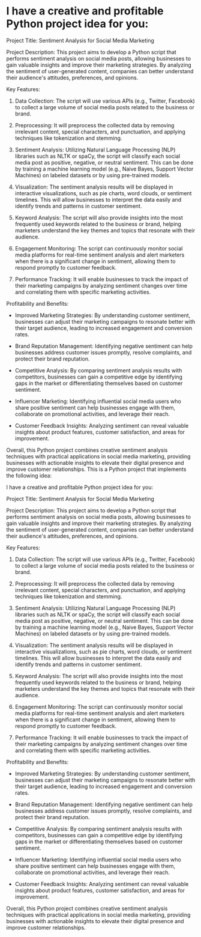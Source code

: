 # I have a creative and profitable Python project idea for you:

Project Title: Sentiment Analysis for Social Media Marketing

Project Description:
This project aims to develop a Python script that performs sentiment analysis on social media posts, allowing businesses to gain valuable insights and improve their marketing strategies. By analyzing the sentiment of user-generated content, companies can better understand their audience's attitudes, preferences, and opinions.

Key Features:
1. Data Collection: The script will use various APIs (e.g., Twitter, Facebook) to collect a large volume of social media posts related to the business or brand.

2. Preprocessing: It will preprocess the collected data by removing irrelevant content, special characters, and punctuation, and applying techniques like tokenization and stemming.

3. Sentiment Analysis: Utilizing Natural Language Processing (NLP) libraries such as NLTK or spaCy, the script will classify each social media post as positive, negative, or neutral sentiment. This can be done by training a machine learning model (e.g., Naive Bayes, Support Vector Machines) on labeled datasets or by using pre-trained models.

4. Visualization: The sentiment analysis results will be displayed in interactive visualizations, such as pie charts, word clouds, or sentiment timelines. This will allow businesses to interpret the data easily and identify trends and patterns in customer sentiment.

5. Keyword Analysis: The script will also provide insights into the most frequently used keywords related to the business or brand, helping marketers understand the key themes and topics that resonate with their audience.

6. Engagement Monitoring: The script can continuously monitor social media platforms for real-time sentiment analysis and alert marketers when there is a significant change in sentiment, allowing them to respond promptly to customer feedback.

7. Performance Tracking: It will enable businesses to track the impact of their marketing campaigns by analyzing sentiment changes over time and correlating them with specific marketing activities.

Profitability and Benefits:
- Improved Marketing Strategies: By understanding customer sentiment, businesses can adjust their marketing campaigns to resonate better with their target audience, leading to increased engagement and conversion rates.

- Brand Reputation Management: Identifying negative sentiment can help businesses address customer issues promptly, resolve complaints, and protect their brand reputation.

- Competitive Analysis: By comparing sentiment analysis results with competitors, businesses can gain a competitive edge by identifying gaps in the market or differentiating themselves based on customer sentiment.

- Influencer Marketing: Identifying influential social media users who share positive sentiment can help businesses engage with them, collaborate on promotional activities, and leverage their reach.

- Customer Feedback Insights: Analyzing sentiment can reveal valuable insights about product features, customer satisfaction, and areas for improvement.

Overall, this Python project combines creative sentiment analysis techniques with practical applications in social media marketing, providing businesses with actionable insights to elevate their digital presence and improve customer relationships.
This is a Python project that implements the following idea:

I have a creative and profitable Python project idea for you:

Project Title: Sentiment Analysis for Social Media Marketing

Project Description:
This project aims to develop a Python script that performs sentiment analysis on social media posts, allowing businesses to gain valuable insights and improve their marketing strategies. By analyzing the sentiment of user-generated content, companies can better understand their audience's attitudes, preferences, and opinions.

Key Features:
1. Data Collection: The script will use various APIs (e.g., Twitter, Facebook) to collect a large volume of social media posts related to the business or brand.

2. Preprocessing: It will preprocess the collected data by removing irrelevant content, special characters, and punctuation, and applying techniques like tokenization and stemming.

3. Sentiment Analysis: Utilizing Natural Language Processing (NLP) libraries such as NLTK or spaCy, the script will classify each social media post as positive, negative, or neutral sentiment. This can be done by training a machine learning model (e.g., Naive Bayes, Support Vector Machines) on labeled datasets or by using pre-trained models.

4. Visualization: The sentiment analysis results will be displayed in interactive visualizations, such as pie charts, word clouds, or sentiment timelines. This will allow businesses to interpret the data easily and identify trends and patterns in customer sentiment.

5. Keyword Analysis: The script will also provide insights into the most frequently used keywords related to the business or brand, helping marketers understand the key themes and topics that resonate with their audience.

6. Engagement Monitoring: The script can continuously monitor social media platforms for real-time sentiment analysis and alert marketers when there is a significant change in sentiment, allowing them to respond promptly to customer feedback.

7. Performance Tracking: It will enable businesses to track the impact of their marketing campaigns by analyzing sentiment changes over time and correlating them with specific marketing activities.

Profitability and Benefits:
- Improved Marketing Strategies: By understanding customer sentiment, businesses can adjust their marketing campaigns to resonate better with their target audience, leading to increased engagement and conversion rates.

- Brand Reputation Management: Identifying negative sentiment can help businesses address customer issues promptly, resolve complaints, and protect their brand reputation.

- Competitive Analysis: By comparing sentiment analysis results with competitors, businesses can gain a competitive edge by identifying gaps in the market or differentiating themselves based on customer sentiment.

- Influencer Marketing: Identifying influential social media users who share positive sentiment can help businesses engage with them, collaborate on promotional activities, and leverage their reach.

- Customer Feedback Insights: Analyzing sentiment can reveal valuable insights about product features, customer satisfaction, and areas for improvement.

Overall, this Python project combines creative sentiment analysis techniques with practical applications in social media marketing, providing businesses with actionable insights to elevate their digital presence and improve customer relationships.